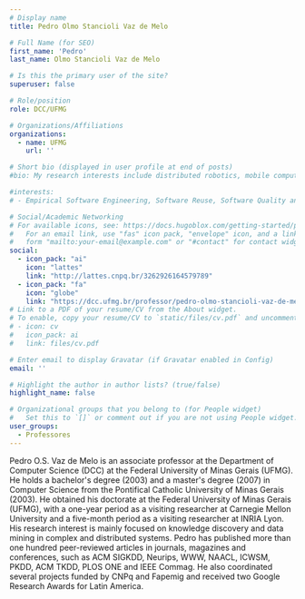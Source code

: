 ```yaml
---
# Display name
title: Pedro Olmo Stancioli Vaz de Melo

# Full Name (for SEO)
first_name: 'Pedro'
last_name: Olmo Stancioli Vaz de Melo

# Is this the primary user of the site?
superuser: false

# Role/position
role: DCC/UFMG

# Organizations/Affiliations
organizations:
  - name: UFMG
    url: ''

# Short bio (displayed in user profile at end of posts)
#bio: My research interests include distributed robotics, mobile computing and programmable matter.

#interests:
# - Empirical Software Engineering, Software Reuse, Software Quality and Measurement.

# Social/Academic Networking
# For available icons, see: https://docs.hugoblox.com/getting-started/page-builder/#icons
#   For an email link, use "fas" icon pack, "envelope" icon, and a link in the
#   form "mailto:your-email@example.com" or "#contact" for contact widget.
social:
  - icon_pack: "ai"
    icon: "lattes"
    link: "http://lattes.cnpq.br/3262926164579789"
  - icon_pack: "fa"
    icon: "globe"
    link: "https://dcc.ufmg.br/professor/pedro-olmo-stancioli-vaz-de-melo/"
# Link to a PDF of your resume/CV from the About widget.
# To enable, copy your resume/CV to `static/files/cv.pdf` and uncomment the lines below.
# - icon: cv
#   icon_pack: ai
#   link: files/cv.pdf

# Enter email to display Gravatar (if Gravatar enabled in Config)
email: ''

# Highlight the author in author lists? (true/false)
highlight_name: false

# Organizational groups that you belong to (for People widget)
#   Set this to `[]` or comment out if you are not using People widget.
user_groups:
  - Professores
---
```


Pedro O.S. Vaz de Melo is an associate professor at the Department of Computer Science (DCC) at the Federal University of Minas Gerais (UFMG). He holds a bachelor's degree (2003) and a master's degree (2007) in Computer Science from the Pontifical Catholic University of Minas Gerais (2003). He obtained his doctorate at the Federal University of Minas Gerais (UFMG), with a one-year period as a visiting researcher at Carnegie Mellon University and a five-month period as a visiting researcher at INRIA Lyon. His research interest is mainly focused on knowledge discovery and data mining in complex and distributed systems. Pedro has published more than one hundred peer-reviewed articles in journals, magazines and conferences, such as ACM SIGKDD, Neurips, WWW, NAACL, ICWSM, PKDD, ACM TKDD, PLOS ONE and IEEE Commag. He also coordinated several projects funded by CNPq and Fapemig and received two Google Research Awards for Latin America.